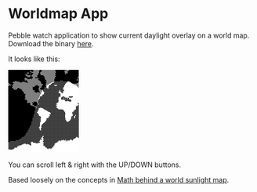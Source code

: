 Worldmap App
============

Pebble watch application to show current daylight overlay on a world map. Download the binary [here][0].

It looks like this:

![](/screenshot.png)

You can scroll left & right with the UP/DOWN buttons.

Based loosely on the concepts in [Math behind a world sunlight map][1].

[0]: http://tomyedwab.com/pebble/pebble-worldmap.pbw
[1]: http://www.edesign.nl/2009/05/14/math-behind-a-world-sunlight-map/
